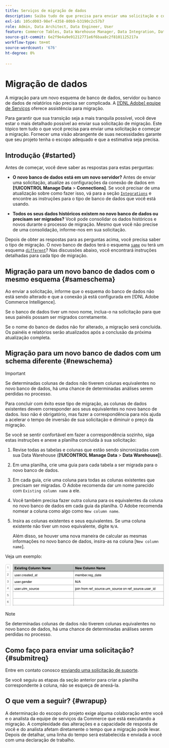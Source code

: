 ```yaml
---
title: Serviços de migração de dados
description: Saiba tudo de que precisa para enviar uma solicitação e começar a migração.
exl-id: 105cd003-98ef-4358-80b9-b3190c2c57b7
role: Admin, Data Architect, Data Engineer, User
feature: Commerce Tables, Data Warehouse Manager, Data Integration, Data Import/Export
source-git-commit: 6e2f9e4a9e91212771e6f6baa8c2f8101125217a
workflow-type: tm+mt
source-wordcount: '676'
ht-degree: 0%

---
```


# Migração de dados

A migração para um novo esquema de banco de dados, servidor ou banco de dados de relatórios não precisa ser complicada. A [[!DNL Adobe] equipe de Serviços](https://experienceleague.adobe.com/docs/commerce-knowledge-base/kb/troubleshooting/miscellaneous/mbi-service-policies.html?lang=pt-BR) oferece assistência para migração.

Para garantir que sua transição seja a mais tranquila possível, você deve estar o mais detalhado possível ao enviar sua solicitação de migração. Este tópico tem tudo o que você precisa para enviar uma solicitação e começar a migração. Fornecer uma visão abrangente de suas necessidades garante que seu projeto tenha o escopo adequado e que a estimativa seja precisa.

## Introdução {#started}

Antes de começar, você deve saber as respostas para estas perguntas:

* **O novo banco de dados está em um novo servidor?** Antes de enviar uma solicitação, atualize as configurações da conexão de dados em **[!UICONTROL Manage Data** > **Connections]**. Se você precisar de uma atualização sobre como fazer isso, vá para a seção [`Integrations`](../integrations/integrations.md) e encontre as instruções para o tipo de banco de dados que você está usando.

* **Todos os seus dados históricos existem no novo banco de dados ou precisam ser migrados?** Você pode consolidar os dados históricos e novos durante o processo de migração. Mesmo que você não precise de uma consolidação, informe-nos em sua solicitação.

Depois de obter as respostas para as perguntas acima, você precisa saber o tipo de migração. O novo banco de dados terá o esquema [`same`](#sameschema) ou terá um esquema [`different`](#newschema)? Nas discussões abaixo, você encontrará instruções detalhadas para cada tipo de migração.

## Migração para um novo banco de dados com o mesmo esquema {#sameschema}

Ao enviar a solicitação, informe que o esquema do banco de dados não está sendo alterado e que a conexão já está configurada em [!DNL Adobe Commerce Intelligence].

Se o banco de dados tiver um novo nome, inclua-o na solicitação para que seus painéis possam ser migrados corretamente.

Se o nome do banco de dados não for alterado, a migração será concluída. Os painéis e relatórios serão atualizados após a conclusão da próxima atualização completa.

## Migração para um novo banco de dados com um schema diferente {#newschema}

>[!IMPORTANT]
>
>Se determinadas colunas de dados não tiverem colunas equivalentes no novo banco de dados, há uma chance de determinadas análises serem perdidas no processo.

Para concluir com êxito esse tipo de migração, as colunas de dados existentes devem corresponder aos seus equivalentes no novo banco de dados. Isso não é obrigatório, mas fazer a correspondência para nós ajuda a acelerar o tempo de inversão de sua solicitação e diminuir o preço da migração.

Se você se sentir confortável em fazer a correspondência sozinho, siga estas instruções e anexe a planilha concluída à sua solicitação:

1. Revise todas as tabelas e colunas que estão sendo sincronizadas com sua Data Warehouse (**[!UICONTROL Manage Data** > **Data Warehouse]**).

1. Em uma planilha, crie uma guia para cada tabela a ser migrada para o novo banco de dados.

1. Em cada guia, crie uma coluna para todas as colunas existentes que precisam ser migradas. O Adobe recomenda dar um nome parecido com `Existing column name` a ele.

1. Você também precisa fazer outra coluna para os equivalentes da coluna no novo banco de dados em cada guia da planilha. O Adobe recomenda nomear a coluna como algo como `New column name`.

1. Insira as colunas existentes e seus equivalentes. Se uma coluna existente não tiver um novo equivalente, digite `N/A`.

   Além disso, se houver uma nova maneira de calcular as mesmas informações no novo banco de dados, insira-as na coluna [`New column name`].

Veja um exemplo:

![](../../../assets/Migration_Spreadsheet.png)

>[!NOTE]
>
>Se determinadas colunas de dados não tiverem colunas equivalentes no novo banco de dados, há uma chance de determinadas análises serem perdidas no processo.

## Como faço para enviar uma solicitação? {#submitreq}

Entre em contato conosco [enviando uma solicitação de suporte](https://experienceleague.adobe.com/docs/commerce-knowledge-base/kb/troubleshooting/miscellaneous/mbi-service-policies.html?lang=pt-BR).

Se você seguiu as etapas da seção anterior para criar a planilha correspondente à coluna, não se esqueça de anexá-la.

## O que vem a seguir? {#wrapup}

A determinação do escopo do projeto exige alguma colaboração entre você e o analista da equipe de serviços da Commerce que está executando a migração. A complexidade das alterações e a capacidade de resposta de você e do analista afetam diretamente o tempo que a migração pode levar. Depois de detalhar, uma linha do tempo será estabelecida e enviada a você com uma declaração de trabalho.
